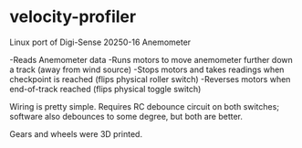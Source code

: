 # velocity-profiler

Linux port of Digi-Sense 20250-16 Anemometer

-Reads Anemometer data
-Runs motors to move anemometer further down a track (away from wind source)
-Stops motors and takes readings when checkpoint is reached (flips physical roller switch)
-Reverses motors when end-of-track reached (flips physical toggle switch)

Wiring is pretty simple. Requires RC debounce circuit on both switches; software also debounces to some degree, but both are better.

Gears and wheels were 3D printed.
